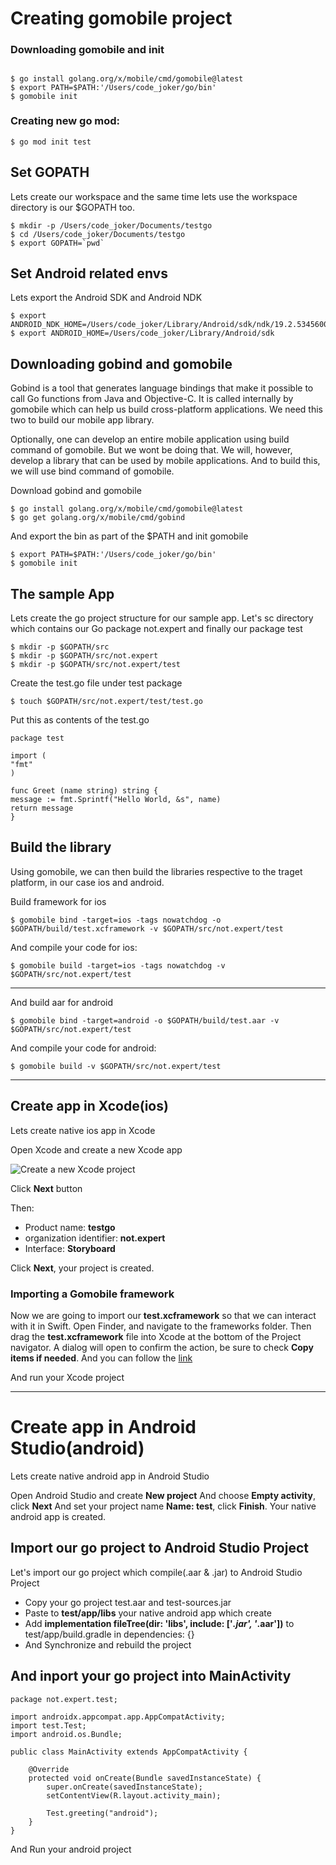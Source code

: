 
# Creating gomobile project

### Downloading gomobile and init
## 
```
$ go install golang.org/x/mobile/cmd/gomobile@latest
$ export PATH=$PATH:'/Users/code_joker/go/bin'
$ gomobile init
```

### Creating new go mod:
```
$ go mod init test
```

## Set GOPATH
Lets create our workspace and the same time lets use the workspace directory is our $GOPATH too.
```
$ mkdir -p /Users/code_joker/Documents/testgo
$ cd /Users/code_joker/Documents/testgo
$ export GOPATH=`pwd`
```

## Set Android related envs
Lets export the Android SDK and Android NDK
```
$ export ANDROID_NDK_HOME=/Users/code_joker/Library/Android/sdk/ndk/19.2.5345600
$ export ANDROID_HOME=/Users/code_joker/Library/Android/sdk
```

## Downloading gobind and gomobile 
Gobind is a tool that generates language bindings that make it possible to call Go functions from Java and Objective-C. It is called internally by gomobile which can help us build cross-platform applications. We need this two to build our mobile app library.

Optionally, one can develop an entire mobile application using build command of gomobile. But we wont be doing that. We will, however, develop a library that can be used by mobile applications. And to build this, we will use bind command of gomobile.

Download gobind and gomobile
```
$ go install golang.org/x/mobile/cmd/gomobile@latest
$ go get golang.org/x/mobile/cmd/gobind
```

And export the bin as part of the $PATH and init gomobile
```
$ export PATH=$PATH:'/Users/code_joker/go/bin'
$ gomobile init
```

## The sample App
Lets create the go project structure for our sample app. Let's sc directory which contains our Go package not.expert and finally our package test
```
$ mkdir -p $GOPATH/src
$ mkdir -p $GOPATH/src/not.expert
$ mkdir -p $GOPATH/src/not.expert/test
```

Create the test.go file under test package
```
$ touch $GOPATH/src/not.expert/test/test.go
```

Put this as contents of the test.go
```
package test

import (
"fmt"
)

func Greet (name string) string {
message := fmt.Sprintf("Hello World, &s", name) 
return message
}
```

## Build the library
Using gomobile, we can then build the libraries respective to the traget platform, in our case ios and android.

Build framework for ios
```
$ gomobile bind -target=ios -tags nowatchdog -o $GOPATH/build/test.xcframework -v $GOPATH/src/not.expert/test
```

And compile your code for ios:
```
$ gomobile build -target=ios -tags nowatchdog -v $GOPATH/src/not.expert/test
```
-----------------------------------------------------------------------------

And build aar for android
```
$ gomobile bind -target=android -o $GOPATH/build/test.aar -v $GOPATH/src/not.expert/test
```

And compile your code for android:
```
$ gomobile build -v $GOPATH/src/not.expert/test
```
-----------------------------------------------------------------------------

## Create app in Xcode(ios)
Lets create native ios app in Xcode

Open Xcode and create a new Xcode app

![Create a new Xcode project](https://miro.medium.com/max/720/1*6H5euen0mZ7MQYQ_QteElw.webp)

Click **Next** button 

Then: 
+ Product name: **testgo**
+ organization identifier: **not.expert**
+ Interface: **Storyboard**

Click **Next**, your project is created.

### Importing a Gomobile framework
Now we are going to import our **test.xcframework** so that we can interact with it in Swift. Open Finder, and navigate to the frameworks folder. Then drag the **test.xcframework** file into Xcode at the bottom of the Project navigator. A dialog will open to confirm the action, be sure to check **Copy items if needed**. And you can follow the [link](https://denbeke.be/blog/programming/go-mobile-example-running-caddy-ios/#:~:text=Building%20an%20iOS%20app%20with%20the%20framework)



And run your Xcode project

-------------------------------------------------


# Create app in Android Studio(android)
Lets create native android app in Android Studio

Open Android Studio and create **New project**
And choose **Empty activity**, click **Next**
And set your project name **Name: test**, click **Finish**.
Your native android app is created.


## Import our go project to Android Studio Project
Let's import our go project which compile(.aar & .jar) to Android Studio Project

+ Copy your go project test.aar and test-sources.jar
+ Paste to **test/app/libs** your native android app which create 
+ Add **implementation fileTree(dir: 'libs', include: ['*.jar', '*.aar'])** to test/app/build.gradle in dependencies: {}
+ And Synchronize and rebuild the project

## And inport your go project into MainActivity
```
package not.expert.test;

import androidx.appcompat.app.AppCompatActivity;
import test.Test;
import android.os.Bundle;

public class MainActivity extends AppCompatActivity {

    @Override
    protected void onCreate(Bundle savedInstanceState) {
        super.onCreate(savedInstanceState);
        setContentView(R.layout.activity_main);
        
        Test.greeting("android");
    }
}
```

And Run your android project




